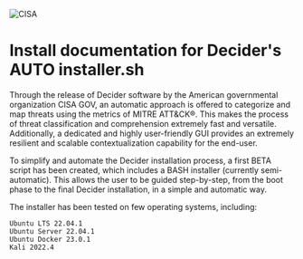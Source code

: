![CISA](https://i.postimg.cc/jjfL0wQr/Immagine-2023-03-03-135805.jpg)
# Install documentation for Decider's AUTO installer.sh


Through the release of Decider software by the American governmental organization CISA GOV, an automatic approach is offered to categorize and map threats using the metrics of MITRE ATT&CK®. This makes the process of threat classification and comprehension extremely fast and versatile. Additionally, a dedicated and highly user-friendly GUI provides an extremely resilient and scalable contextualization capability for the end-user.

To simplify and automate the Decider installation process, a first BETA script has been created, which includes a BASH installer (currently semi-automatic). This allows the user to be guided step-by-step, from the boot phase to the final Decider installation, in a simple and automatic way.

The installer has been tested on few operating systems, including:

```
Ubuntu LTS 22.04.1
Ubuntu Server 22.04.1
Ubuntu Docker 23.0.1
Kali 2022.4
```

